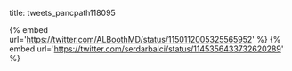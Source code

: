 title: tweets_pancpath118095

{% embed url='https://twitter.com/ALBoothMD/status/1150112005325565952' %}
{% embed url='https://twitter.com/serdarbalci/status/1145356433732620289' %}
